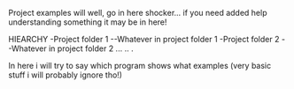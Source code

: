 Project examples will well, go in here shocker... if you need added help understanding something it may be in here!

HIEARCHY
-Project folder 1
--Whatever in project folder 1
-Project folder 2
--Whatever in project folder 2
...
..
.

In here i will try to say which program shows what examples (very basic stuff i will probably ignore tho!)
